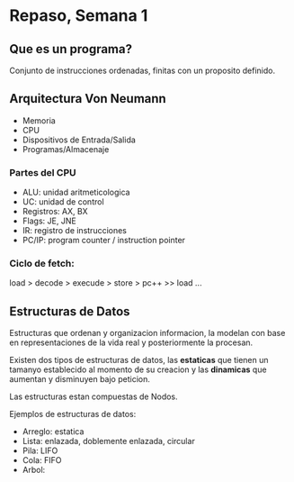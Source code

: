 # Repaso, Semana 1

## Que es un programa?
Conjunto de instrucciones ordenadas, finitas con un proposito definido.

## Arquitectura Von Neumann
- Memoria
- CPU
- Dispositivos de Entrada/Salida
- Programas/Almacenaje

### Partes del CPU
- ALU: unidad aritmeticologica
- UC: unidad de control
- Registros: AX, BX
- Flags: JE, JNE
- IR: registro de instrucciones
- PC/IP: program counter / instruction pointer

### Ciclo de fetch:
load > decode > execude > store > pc++ >> load ...

## Estructuras de Datos
Estructuras que ordenan y organizacion informacion, la modelan con base en
representaciones de la vida real y posteriormente la procesan.

Existen dos tipos de estructuras de datos, las **estaticas** que tienen un 
tamanyo establecido al momento de su creacion y las **dinamicas** que aumentan
y disminuyen bajo peticion.

Las estructuras estan compuestas de Nodos.

Ejemplos de estructuras de datos:
- Arreglo: estatica
- Lista: enlazada, doblemente enlazada, circular
- Pila: LIFO
- Cola: FIFO
- Arbol:
